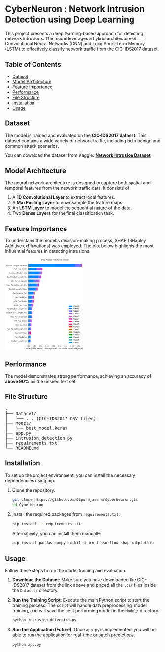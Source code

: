 # CyberNeuron : Network Intrusion Detection using Deep Learning

This project presents a deep learning-based approach for detecting network intrusions. The model leverages a hybrid architecture of Convolutional Neural Networks (CNN) and Long Short-Term Memory (LSTM) to effectively classify network traffic from the CIC-IDS2017 dataset.

## Table of Contents
- [Dataset](#dataset)
- [Model Architecture](#model-architecture)
- [Feature Importance](#feature-importance)
- [Performance](#performance)
- [File Structure](#file-structure)
- [Installation](#installation)
- [Usage](#usage)

## Dataset
The model is trained and evaluated on the **CIC-IDS2017 dataset**. This dataset contains a wide variety of network traffic, including both benign and common attack scenarios.

You can download the dataset from Kaggle:
[**Network Intrusion Dataset**](https://www.kaggle.com/datasets/chethuhn/network-intrusion-dataset)

## Model Architecture
The neural network architecture is designed to capture both spatial and temporal features from the network traffic data. It consists of:
1.  A **1D Convolutional Layer** to extract local features.
2.  A **MaxPooling Layer** to downsample the feature maps.
3.  An **LSTM Layer** to model the sequential nature of the data.
4.  Two **Dense Layers** for the final classification task.



## Feature Importance
To understand the model's decision-making process, SHAP (SHapley Additive exPlanations) was employed. The plot below highlights the most influential features in detecting intrusions.

<img src="Feature%20Importance%20using%20SHAP.png" alt="Feature Importance using SHAP" width="50%">

## Performance
The model demonstrates strong performance, achieving an accuracy of **above 90%** on the unseen test set.

## File Structure

<pre>
.
├── Dataset/
│   └── ... (CIC-IDS2017 CSV files)
├── Model/
│   └── best_model.keras
├── app.py
├── intrusion_detection.py
├── requirements.txt
└── README.md
</pre>

## Installation
To set up the project environment, you can install the necessary dependencies using pip.

1.  Clone the repository:
    ```bash
    git clone https://github.com/Dipurajasaha/CyberNeuron.git
    cd CyberNeuron
    ```
2.  Install the required packages from `requirements.txt`:
    ```bash
    pip install -r requirements.txt
    ```
    Alternatively, you can install them manually:
    ```bash
    pip install pandas numpy scikit-learn tensorflow shap matplotlib
    ```

## Usage
Follow these steps to run the model training and evaluation.

1.  **Download the Dataset**: Make sure you have downloaded the CIC-IDS2017 dataset from the link above and placed all the `.csv` files inside the `Dataset/` directory.

2.  **Run the Training Script**: Execute the main Python script to start the training process. The script will handle data preprocessing, model training, and will save the best performing model in the `Model/` directory.
    ```bash
    python intrusion_detection.py
    ```
3.  **Run the Application (Future)**: Once `app.py` is implemented, you will be able to run the application for real-time or batch predictions.
    ```bash
    python app.py
    ```
